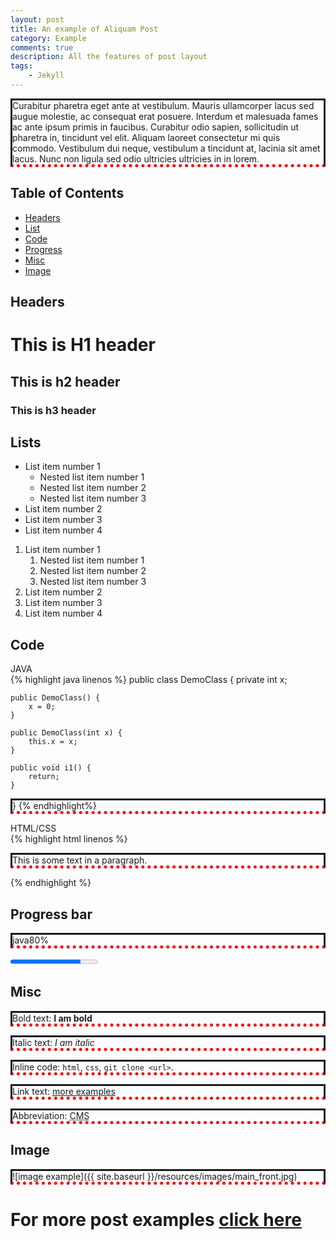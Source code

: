 ```yaml
---
layout: post
title: An example of Aliquam Post
category: Example
comments: true
description: All the features of post layout
tags:
    - Jekyll
---
```


Curabitur pharetra eget ante at vestibulum. Mauris ullamcorper lacus sed augue molestie, ac consequat erat posuere. Interdum et malesuada fames ac ante ipsum primis in faucibus. Curabitur odio sapien, sollicitudin ut pharetra in, tincidunt vel elit. Aliquam laoreet consectetur mi quis commodo. Vestibulum dui neque, vestibulum a tincidunt at, lacinia sit amet lacus. Nunc non ligula sed odio ultricies ultricies in in lorem.

## Table of Contents

- [Headers](#headers)
- [List](#list)
- [Code](#code)
- [Progress](#progress)
- [Misc](#misc)
- [Image](#image)

## <a name="headers"></a>Headers

# This is H1 header

## This is h2 header

### This is h3 header

## <a name="list"></a>Lists

- List item number 1
    - Nested list item number 1
    - Nested list item number 2
    - Nested list item number 3
- List item number 2
- List item number 3
- List item number 4

1. List item number 1
    1. Nested list item number 1
    1. Nested list item number 2
    1. Nested list item number 3
1. List item number 2
1. List item number 3
1. List item number 4



## <a name="code"></a>Code


<div class="highlighter-header">JAVA</div>
{% highlight java linenos %}
public class DemoClass
{
    private int x;

    public DemoClass() {
        x = 0;
    }

    public DemoClass(int x) {
        this.x = x;
    }

    public void i1() {
        return;
    }
}
{% endhighlight%}

<div class="highlighter-header">HTML/CSS</div>
{% highlight html linenos %}
<!DOCTYPE html>
<html>
<head>
   <style>
      p {
          border-style: solid;
          border-bottom: thick dotted #ff0000;
        }
   </style>
</head>
<body>
    <p>This is some text in a paragraph.</p>
</body>
</html>
{% endhighlight %}


## <a name="progress"></a>Progress bar

<div id="skills">
<div>
<p><span>java</span><span>80%</span></p>
<progress value="80" max="100"></progress>
</div>
</div>

## Misc

Bold text: __I am bold__

Italic text: *I am italic*

Inline code: `html`, `css`, `git clone <url>`.

Link text: [more examples](http://www.dennis-grinch.co.uk)

Abbreviation: <abbr title='Content Management System'>CMS</abbr>

## Image

![image example]({{ site.baseurl }}/resources/images/main_front.jpg)

# For more post examples [click here](http://www.dennis-grinch.co.uk)

